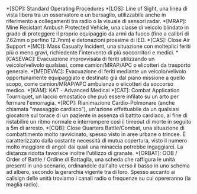 *[SOP]: Standard Operating Procedures
*[LOS]: Line of Sight, una linea di vista libera tra un osservatore e un bersaglio, utilizzabile anche in riferimento a collegamenti tra radio o la visuale di sensori radar.
*[MRAP]: Mine Resistant Ambush Protected Vehicle, una classe di veicolo blindato in grado di proteggere il proprio equipaggio da armi da fuoco (fino a calibri di 7.62mm o perfino 12.7mm) e detonazioni prossime di IED.
*[CAS]: Close Air Support
*[MCI]: Mass Casualty Incident, una situazione con molteplici feriti più o meno gravi, richiedente l'intervento di più soccorritori e medici.
*[CASEVAC]: Evacuazione improvvisata di feriti utilizzando un veicolo/velivolo qualsiasi, come camion/MRAP/APC o elicotteri da trasporto generale.
*[MEDEVAC]: Evacuazione di feriti mediante un veicolo/velivolo opportunamente equipaggiato e destinato già dal piano missione a quello scopo, come camion/MRAP/APC ambulanza o elicotteri da soccorso medico.
*[KAM]: KAT - Advanced Medical
*[CAT]: Combat Application Tourniquet, un laccio emostatico che può essere infilato su un arto per fermare l'emorragia.
*[RCP]: Rianimazione Cardio-Polmonare (anche chiamata "massaggio cardiaco"), un'azione effettuabile da un qualsiasi giocatore sul torace di un paziente in assenza di battito cardiaco, al fine di ristabilire un ritmo normale e interrompere così il timeout di morte in seguito a 5m di arresto.
*[CQB]: Close Quarters Battle/Combat, una situazione di combattimento molto ravvicinato, spesso visto in aree urbane o trincee. È caratterizzato dalla costante necessità di mutua copertura, visto il numero molto maggiore di angoli dai quali una minaccia potrebbe ingaggiarci. La distanza ridotta favorisce inoltre l'utilizzo di granate.
*[ORBAT]: OOB / Order of Battle / Ordine di Battaglia, una scheda che raffigura le unità presenti in uno scenario, ordinandole dall'alto verso il basso in uno schema ad albero, secondo la gerarchia vigente tra di loro. Spesso accanto ai callsign delle unità troviamo i canali radio o frequenze su cui opereranno (la maglia radio).
